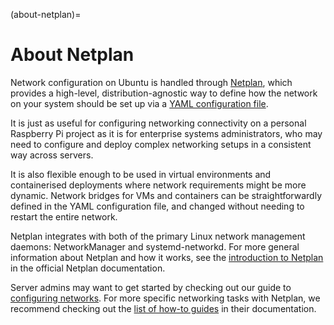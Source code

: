 (about-netplan)=
# About Netplan

Network configuration on Ubuntu is handled through [Netplan](https://netplan.io/), which provides a high-level, distribution-agnostic way to define how the network on your system should be set up via a [YAML configuration file](https://netplan.readthedocs.io/en/stable/netplan-yaml/).

It is just as useful for configuring networking connectivity on a personal Raspberry Pi project as it is for enterprise systems administrators, who may need to configure and deploy complex networking setups in a consistent way across servers.

It is also flexible enough to be used in virtual environments and containerised deployments where network requirements might be more dynamic. Network bridges for VMs and containers can be straightforwardly defined in the YAML configuration file, and changed without needing to restart the entire network.

Netplan integrates with both of the primary Linux network management daemons: NetworkManager and systemd-networkd. For more general information about Netplan and how it works, see the [introduction to Netplan](https://netplan.readthedocs.io/en/stable/structure-id/) in the official Netplan documentation. 

Server admins may want to get started by checking out our guide to [configuring networks](configuring-networks.md).  For more specific networking tasks with Netplan, we recommend checking out the [list of how-to guides](https://netplan.readthedocs.io/en/stable/howto/) in their documentation.
